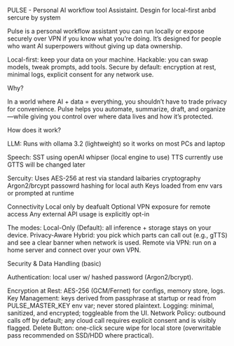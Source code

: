 
PULSE - Personal AI workflow tool Assistaint. Desgin for local-first anbd sercure by system

Pulse is a personal workflow assistant you can run locally or expose securely over VPN if you know what you’re doing. It’s designed for people who want AI superpowers without giving up data ownership.

Local-first: keep your data on your machine.
Hackable: you can swap models, tweak prompts, add tools.
Secure by default: encryption at rest, minimal logs, explicit consent for any network use.


Why?

In a world where AI + data = everything, you shouldn’t have to trade privacy for convenience. Pulse helps you automate, summarize, draft, and organize—while giving you control over where data lives and how it’s protected.

How does it work?

LLM: Runs with ollama 3.2 (lightweight) so it works on most PCs and laptop

Speech:
SST using openAI whipser (local engine to use)
TTS currently use GTTS will be changed later 

Sercuity:
Uses AES-256 at rest via standard laibaries cryptography
Argon2/brcypt passowrd hashing for local auth
Keys loaded from env vars or prompted at runtime

Connectivity
Local only by deafualt 
Optional VPN exposure for remote access
Any external API usage is explicitly opt-in

The modes:
Local-Only (Default): all inference + storage stays on your device.
Privacy-Aware Hybrid: you pick which parts can call out (e.g., gTTS) and see a clear banner when network is used.
Remote via VPN: run on a home server and connect over your own VPN.

Security & Data Handling (basic)

Authentication: local user w/ hashed password (Argon2/bcrypt).

Encryption at Rest: AES-256 (GCM/Fernet) for configs, memory store, logs.
Key Management: keys derived from passphrase at startup or read from PULSE_MASTER_KEY env var; never stored plaintext.
Logging: minimal, sanitized, and encrypted; toggleable from the UI.
Network Policy: outbound calls off by default; any cloud call requires explicit consent and is visibly flagged.
Delete Button: one-click secure wipe for local store (overwritable pass recommended on SSD/HDD where practical).
